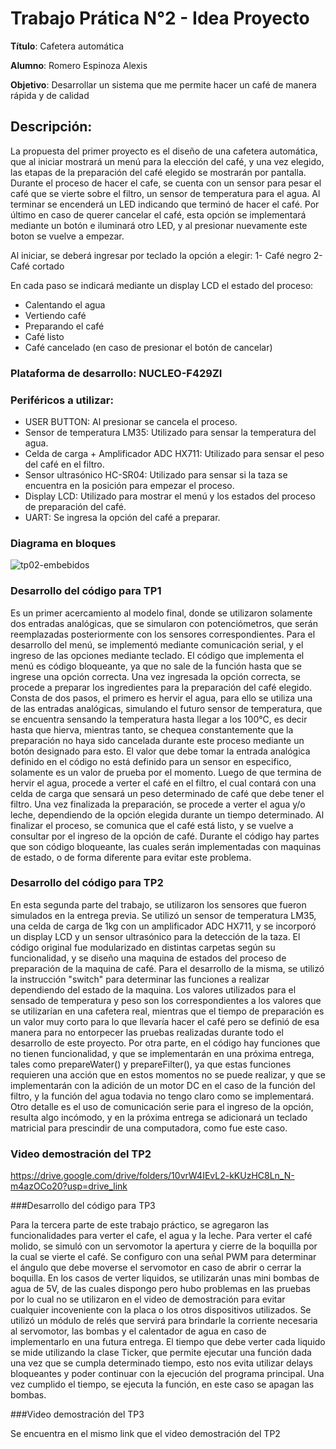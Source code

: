 # Trabajo Prática N°2 - Idea Proyecto


**Título**: Cafetera automática

**Alumno**: Romero Espinoza Alexis

**Objetivo**: Desarrollar un sistema que me permite hacer un café de manera rápida y de calidad

## Descripción: 


La propuesta del primer proyecto es el diseño de una cafetera automática, que al iniciar mostrará un menú para la elección del café, y una vez elegido, las etapas de la preparación del café elegido se mostrarán por pantalla.
Durante el proceso de hacer el cafe, se cuenta con un sensor para pesar el café que se vierte sobre el filtro, un sensor de temperatura para el agua. Al terminar se encenderá un LED indicando que terminó de hacer el café.
 Por último en caso de querer cancelar el café, esta opción se implementará mediante un botón e iluminará otro LED, y al presionar nuevamente este boton se vuelve a empezar.

Al iniciar, se deberá ingresar por teclado la opción a elegir:
1- Café negro
2- Café cortado

En cada paso se indicará mediante un display LCD el estado del proceso:
- Calentando el agua
- Vertiendo café
- Preparando el café
- Café listo
- Café cancelado (en caso de presionar el botón de cancelar)

### Plataforma de desarrollo: NUCLEO-F429ZI

### Periféricos a utilizar:

- USER BUTTON: Al presionar se cancela el proceso.
- Sensor de temperatura LM35: Utilizado para sensar la temperatura del agua.
- Celda de carga + Amplificador ADC HX711: Utilizado para sensar el peso del café en el filtro.
- Sensor ultrasónico HC-SR04: Utilizado para sensar si la taza se encuentra en la posición para empezar el proceso.
- Display LCD: Utilizado para mostrar el menú y los estados del proceso de preparación del café.
- UART: Se ingresa la opción del café a preparar.


### Diagrama en bloques
  
![tp02-embebidos](https://github.com/user-attachments/assets/16a7e156-0a04-48e1-8d85-3d2eb6ef1db4)

### Desarrollo del código para TP1

Es un primer acercamiento al modelo final, donde se utilizaron solamente dos entradas analógicas, que se simularon con potenciómetros, que serán reemplazadas posteriormente con los sensores correspondientes. Para el desarrollo del menú, se implementó mediante comunicación serial, y el ingreso de las opciones mediante teclado. El código que implementa el menú es código bloqueante, ya que no sale de la función hasta que se ingrese una opción correcta. Una vez ingresada la opción correcta, se procede a preparar los ingredientes para la preparación del café elegido. Consta de dos pasos, el primero es hervir el agua, para ello se utiliza una de las entradas analógicas, simulando el futuro sensor de temperatura, que se encuentra sensando la temperatura hasta llegar a los 100°C, es decir hasta que hierva, mientras tanto, se chequea constantemente que la preparación no haya sido cancelada durante este proceso mediante un botón designado para esto. El valor que debe tomar la entrada analógica definido en el código no está definido para un sensor en especifico, solamente es un valor de prueba por el momento.
Luego de que termina de hervir el agua, procede a verter el café en el filtro, el cual contará con una celda de carga que sensará un peso determinado de café que debe tener el filtro. Una vez finalizada la preparación, se procede a verter el agua y/o leche, dependiendo de la opción elegida durante un tiempo determinado. Al finalizar el proceso, se comunica que el café está listo, y se vuelve a consultar por el ingreso de la opción de café.
Durante el código hay partes que son código bloqueante, las cuales serán implementadas con maquinas de estado, o de forma diferente para evitar este problema.

### Desarrollo del código para TP2

En esta segunda parte del trabajo, se utilizaron los sensores que fueron simulados en la entrega previa. Se utilizó un sensor de temperatura LM35, una celda de carga de 1kg con un amplificador ADC HX711, y se incorporó un display LCD y un sensor ultrasónico para la detección de la taza. 
El código original fue modularizado en distintas carpetas según su funcionalidad, y se diseño una maquina de estados del proceso de preparación de la maquina de café. Para el desarrollo de la misma, se utilizó la instrucción "switch" para determinar las funciones a realizar dependiendo del estado de la maquina.
Los valores utilizados para el sensado de temperatura y peso son los correspondientes a los valores que se utilizarían en una cafetera real, mientras que el tiempo de preparación es un valor muy corto para lo que llevaría hacer el café pero se definió de esa manera para no entorpecer las pruebas realizadas durante todo el desarrollo de este proyecto. Por otra parte, en el código hay funciones que no tienen funcionalidad, y que se implementarán en una próxima entrega, tales como prepareWater() y prepareFilter(), ya que estas funciones requieren una acción que en estos momentos no se puede realizar, y que se implementarán con la adición de un motor DC en el caso de la función del filtro, y la función del agua todavia no tengo claro como se implementará.
Otro detalle es el uso de comunicación serie para el ingreso de la opción, resulta algo incómodo, y en la próxima entrega se adicionará un teclado matricial para prescindir de una computadora, como fue este caso.

### Video demostración del TP2

https://drive.google.com/drive/folders/10vrW4IEvL2-kKUzHC8Ln_N-m4azOCo20?usp=drive_link

###Desarrollo del código para TP3

Para la tercera parte de este trabajo práctico, se agregaron las funcionalidades para verter el cafe, el agua y la leche. Para verter el café molido, se simuló con un servomotor la apertura y cierre de la boquilla por la cual se vierte el café. Se configuro con una señal PWM para determinar el ángulo que debe moverse el servomotor en caso de abrir o cerrar la boquilla. En los casos de verter liquidos, se utilizarán unas mini bombas de agua de 5V, de las cuales dispongo pero hubo problemas en las pruebas por lo cual no se utilizaron en el video de demostración para evitar cualquier incoveniente con la placa o los otros dispositivos utilizados. Se utilizó un módulo de relés que servirá para brindarle la corriente necesaria al servomotor, las bombas y el calentador de agua en caso de implementarlo en una futura entrega.
El tiempo que debe verter cada liquido se mide utilizando la clase Ticker, que permite ejecutar una función dada una vez que se cumpla determinado tiempo, esto nos evita utilizar delays bloqueantes y poder continuar con la ejecución del programa principal. Una vez cumplido el tiempo, se ejecuta la función, en este caso se apagan las bombas.

###Video demostración del TP3

Se encuentra en el mismo link que el video demostración del TP2


